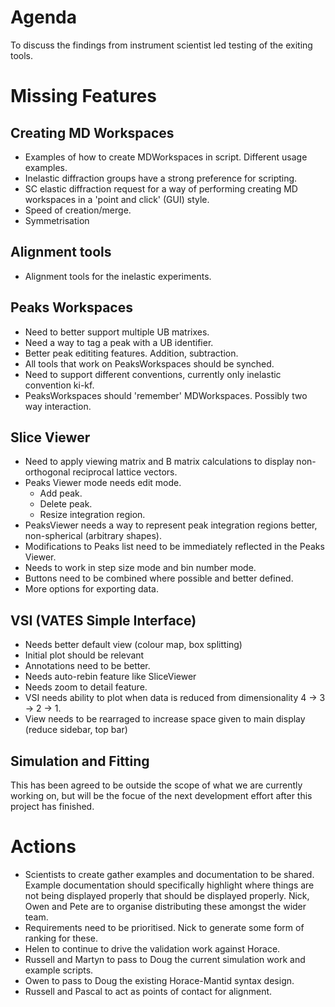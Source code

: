Agenda
======

To discuss the findings from instrument scientist led testing of the exiting tools.

Missing Features
================
Creating MD Workspaces
----------------------
* Examples of how to create MDWorkspaces in script. Different usage examples.
* Inelastic diffraction groups have a strong preference for scripting.
* SC elastic diffraction request for a way of performing creating MD workspaces in a 'point and click' (GUI) style.
* Speed of creation/merge.
* Symmetrisation

Alignment tools
---------
* Alignment tools for the inelastic experiments.

Peaks Workspaces
-----------------
* Need to better support multiple UB matrixes.
* Need a way to tag a peak with a UB identifier.
* Better peak edititing features. Addition, subtraction. 
* All tools that work on PeaksWorkspaces should be synched.
* Need to support different conventions, currently only inelastic convention ki-kf.
* PeaksWorkspaces should 'remember' MDWorkspaces. Possibly two way interaction.

Slice Viewer
------------
* Need to apply viewing matrix and B matrix calculations to display non-orthogonal reciprocal lattice vectors.
* Peaks Viewer mode needs edit mode.
    - Add peak.
    - Delete peak.
    - Resize integration region.
* PeaksViewer needs a way to represent peak integration regions better, non-spherical (arbitrary shapes).
* Modifications to Peaks list need to be immediately reflected in the Peaks Viewer.
* Needs to work in step size mode and bin number mode.
* Buttons need to be combined where possible and better defined.
* More options for exporting data. 

VSI (VATES Simple Interface)
-------------------------------------
* Needs better default view (colour map, box splitting)
* Initial plot should be relevant
* Annotations need to be better. 
* Needs auto-rebin feature like SliceViewer
* Needs zoom to detail feature.
* VSI needs ability to plot when data is reduced from dimensionality 4 -> 3 -> 2 -> 1.
* View needs to be rearraged to increase space given to main display (reduce sidebar, top bar)

Simulation and Fitting
----------------------
This has been agreed to be outside the scope of what we are currently working on, but will be the focue of the next development effort after this project has finished.

Actions
=======
* Scientists to create gather examples and documentation to be shared. Example documentation should specifically highlight where things are not being displayed properly that should be displayed properly. Nick, Owen and Pete are to organise distributing these amongst the wider team.
* Requirements need to be prioritised. Nick to generate some form of ranking for these.
* Helen to continue to drive the validation work against Horace.
* Russell and Martyn to pass to Doug the current simulation work and example scripts.
* Owen to pass to Doug the existing Horace-Mantid syntax design.
* Russell and Pascal to act as points of contact for alignment.


